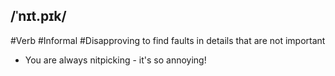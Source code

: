 ## /ˈnɪt.pɪk/
#Verb #Informal #Disapproving
to find faults in details that are not important

- You are always nitpicking - it's so annoying!
